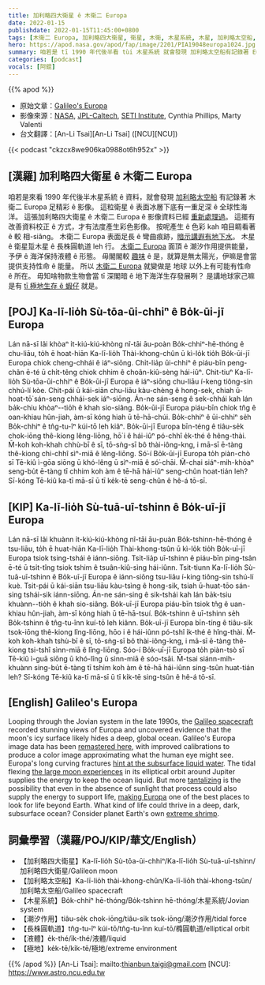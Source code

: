 ```yaml
---
title: 加利略四大衛星 ê 木衛二 Europa
date: 2022-01-15
publishdate: 2022-01-15T11:45:00+0800
tags: [木衛二 Europa, 加利略四大衛星, 衛星, 木衛, 木星系統, 木星, 加利略太空船, 潮汐力, 長株圓, 長株圓軌道, 潮汐作用]
hero: https://apod.nasa.gov/apod/fap/image/2201/PIA19048europa1024.jpg
summary: 咱若是 tī 1990 年代後半看 tùi 木星系統 就會發現 加利略太空船有記錄著 Europa 衛星足精彩 ê 影像。
categories: [podcast]
vocals: [阿錕]
---
```


{{% apod %}}

- 原始文章：[Galileo's Europa](https://apod.nasa.gov/apod/ap220115.html)
- 影像來源：[NASA](https://www.nasa.gov/), [JPL-Caltech](http://www.jpl.nasa.gov/), [SETI Institute](http://www.seti.org), Cynthia Phillips, Marty Valenti
- 台文翻譯：[An-Li Tsai][An-Li Tsai] ([NCU][NCU])

{{< podcast "ckzcx8we906ka0988ot6h952x" >}}

## [漢羅] 加利略四大衛星 ê 木衛二 Europa
咱若是來看 1990 年代後半木星系統 ê 資料，就會發現 [加利略太空船][Galileo spacecraft] 有記錄著 木衛二 Europa 足精彩 ê 影像。
這粒衛星 ê 表面冰層下底有一重足深 ê 全球性海洋。
這張加利略四大衛星 ê 木衛二 Europa ê 影像資料已經 [重新處理過][remastered here]。
這擺有改善資料校正 ê 方式，才有法度產生彩色影像。
按呢產生 ê 色彩 kah 咱目睭看著 ê 較 相-siâng。
木衛二 Europa 表面足長 ê 彎曲痕跡，[暗示講遐有地下水][hint at the subsurface liquid water]。
木星 ê 衛星踅木星 ê 長株圓軌道 leh 行。
[木衛二 Europa][the large moon experiences] 面頂 ê 潮汐作用提供能量，予伊 ê 海洋保持液體 ê 形態。
毋閣閣較 [趣味][tantalizing] ê 是，就算是無太陽光，伊嘛是會當提供支持性命 ê 能量。
所以 [木衛二 Europa][making Europa] 就變做是 地球 以外上有可能有性命 ê 所在。
毋知啥物款生物會當 tī 深閣暗 ê 地下海洋生存發展咧？
是講地球家己嘛是有 [tī 極地生存 ê 蝦仔][extreme shrimp] 就是。

## [POJ] Ka-lī-lio̍h Sù-tōa-ūi-chhiⁿ ê Bo̍k-ūi-jī Europa
Lán nā-sī lâi khòaⁿ i̍t-kiú-kiú-khòng nî-tāi āu-poàn Bo̍k-chhiⁿ-hē-thóng ê chu-liāu, to̍h ē hoat-hiān Ka-lī-lio̍h Thài-khong-chûn ū kì-lo̍k tio̍h Bo̍k-ūi-jī Europa chiok cheng-chhái ê iáⁿ-siōng.
Chi̍t-lia̍p ūi-chhiⁿ ê piáu-bīn peng-chân ē-té ū chi̍t-têng chiok chhim ê choân-kiû-sèng hái-iûⁿ.
Chit-tiuⁿ Ka-lī-lio̍h Sù-tōa-ūi-chhiⁿ ê Bo̍k-ūi-jī Europa ê iáⁿ-siōng chu-liāu í-keng tiông-sin chhú-lí kòe.
Chit-pái ū kái-siān chu-liāu kàu-chèng ê hong-sek, chiah ū-hoat-tō͘ sán-seng chhái-sek iáⁿ-siōng.
Án-ne sán-seng ê sek-chhái kah lán ba̍k-chiu khòaⁿ--tio̍h ê khah sio-siâng.
Bo̍k-ūi-jī Europa piáu-bīn chiok tn̂g ê oan-khiau hûn-jiah, àm-sī kóng hiah ū tē-hā-chúi.
Bo̍k-chhiⁿ ê ūi-chhiⁿ se̍h Bo̍k-chhiⁿ ê tn̂g-tu-îⁿ kúi-tō leh kiâⁿ.
Bo̍k-ūi-jī Europa bīn-téng ê tiâu-se̍k chok-iōng thê-kiong lêng-liōng, hō͘ i ê hái-iûⁿ pó-chhî e̍k-thé ê hêng-thài.
M̄-koh koh-khah chhù-bī ê sī, tō-sǹg-sī bô thài-iông-kng, i mā-sī ē-tàng thê-kiong chi-chhî sìⁿ-miā ê lêng-liōng.
Só͘-í Bo̍k-ūi-jī Europa to̍h piàn-chò sī Tē-kiû ì-gōa siōng ū khó-lêng ū sìⁿ-miā ê só͘-chāi.
M̄-chai siáⁿ-mih-khòaⁿ seng-bu̍t ē-tàng tī chhim koh àm ê tē-hā hái-iûⁿ seng-chûn hoat-tián leh?
Sī-kóng Tē-kiû ka-tī mā-sī ū tī ke̍k-tē seng-chûn ê hê-á tō-sī.

## [KIP] Ka-lī-lio̍h Sù-tuā-uī-tshinn ê Bo̍k-uī-jī Europa
Lán nā-sī lâi khuànn i̍t-kiú-kiú-khòng nî-tāi āu-puàn Bo̍k-tshinn-hē-thóng ê tsu-liāu, to̍h ē huat-hiān Ka-lī-lio̍h Thài-khong-tsûn ū kì-lo̍k tio̍h Bo̍k-uī-jī Europa tsiok tsing-tshái ê iánn-siōng.
Tsi̍t-lia̍p uī-tshinn ê piáu-bīn ping-tsân ē-té ū tsi̍t-tîng tsiok tshim ê tsuân-kiû-sìng hái-iûnn.
Tsit-tiunn Ka-lī-lio̍h Sù-tuā-uī-tshinn ê Bo̍k-uī-jī Europa ê iánn-siōng tsu-liāu í-king tiông-sin tshú-lí kuè.
Tsit-pái ū kái-siān tsu-liāu kàu-tsìng ê hong-sik, tsiah ū-huat-tōo sán-sing tshái-sik iánn-siōng.
Án-ne sán-sing ê sik-tshái kah lán ba̍k-tsiu khuànn--tio̍h ê khah sio-siâng.
Bo̍k-uī-jī Europa piáu-bīn tsiok tn̂g ê uan-khiau hûn-jiah, àm-sī kóng hiah ū tē-hā-tsuí.
Bo̍k-tshinn ê uī-tshinn se̍h Bo̍k-tshinn ê tn̂g-tu-înn kuí-tō leh kiânn.
Bo̍k-uī-jī Europa bīn-tíng ê tiâu-si̍k tsok-iōng thê-kiong lîng-liōng, hōo i ê hái-iûnn pó-tshî i̍k-thé ê hîng-thài.
M̄-koh koh-khah tshù-bī ê sī, tō-sǹg-sī bô thài-iông-kng, i mā-sī ē-tàng thê-kiong tsi-tshî sìnn-miā ê lîng-liōng.
Sóo-í Bo̍k-uī-jī Europa to̍h piàn-tsò sī Tē-kiû ì-guā siōng ū khó-lîng ū sìnn-miā ê sóo-tsāi.
M̄-tsai siánn-mih-khuànn sing-bu̍t ē-tàng tī tshim koh àm ê tē-hā hái-iûnn sing-tsûn huat-tián leh?
Sī-kóng Tē-kiû ka-tī mā-sī ū tī ki̍k-tē sing-tsûn ê hê-á tō-sī.

## [English] Galileo's Europa
Looping through the Jovian system in the late 1990s, the [Galileo spacecraft][Galileo spacecraft] recorded stunning views of Europa and uncovered evidence that the moon's icy surface likely hides a deep, global ocean.
Galileo's Europa image data has been [remastered here][remastered here], with improved calibrations to produce a color image approximating what the human eye might see.
Europa's long curving fractures [hint at the subsurface liquid water][hint at the subsurface liquid water].
The tidal flexing [the large moon experiences][the large moon experiences] in its elliptical orbit around Jupiter supplies the energy to keep the ocean liquid.
But more [tantalizing][tantalizing] is the possibility that even in the absence of sunlight that process could also supply the energy to support life, [making Europa][making Europa] one of the best places to look for life beyond Earth.
What kind of life could thrive in a deep, dark, subsurface ocean?
Consider planet Earth's own [extreme shrimp][extreme shrimp].

## 詞彙學習（漢羅/POJ/KIP/華文/English）
- 【加利略四大衛星】Ka-lī-lio̍h Sù-tōa-ūi-chhiⁿ/Ka-lī-lio̍h Sù-tuā-uī-tshinn/加利略四大衛星/Galileon moon
- 【加利略太空船】Ka-lī-lio̍h thài-khong-chûn/Ka-lī-lio̍h thài-khong-tsûn/加利略太空船/Galileo spacecraft
- 【木星系統】Bo̍k-chhiⁿ hē-thóng/Bo̍k-tshinn hē-thóng/木星系統/Jovian system
- 【潮汐作用】tiâu-se̍k chok-iōng/tiâu-si̍k tsok-iōng/潮汐作用/tidal force
- 【長株圓軌道】tn̂g-tu-îⁿ kúi-tō/tn̂g-tu-înn kuí-tō/橢圓軌道/elliptical orbit
- 【液體】e̍k-thé/i̍k-thé/液體/liquid
- 【極地】ke̍k-tē/ki̍k-tē/極地/extreme environment

{{% /apod %}}
[An-Li Tsai]: mailto:thianbun.taigi@gmail.com
[NCU]: https://www.astro.ncu.edu.tw

[copyright]: https://apod.nasa.gov/apod/fap/lib/about_apod.html#srapply

[Galileo spacecraft]:https://solarsystem.nasa.gov/galileo/
[remastered here]:https://photojournal.jpl.nasa.gov/catalog/?IDNumber=PIA19048
[hint at the subsurface liquid water]:https://www.nasa.gov/feature/goddard/2019/nasa-scientists-confirm-water-vapor-on-europa
[the large moon experiences]:https://apod.nasa.gov/apod/ap160401.html
[tantalizing]:https://apod.nasa.gov/apod/ap140919.html
[making Europa]:https://europa.nasa.gov/
[extreme shrimp]:https://www.nasa.gov/jpl/extreme-shrimp-may-hold-clues-to-alien-life/
